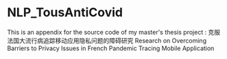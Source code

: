 # NLP_TousAntiCovid
This is an appendix for the source code of my master's thesis project : 克服法国大流行病追踪移动应用隐私问题的障碍研究 Research on Overcoming Barriers to Privacy Issues in French Pandemic Tracing Mobile Application
